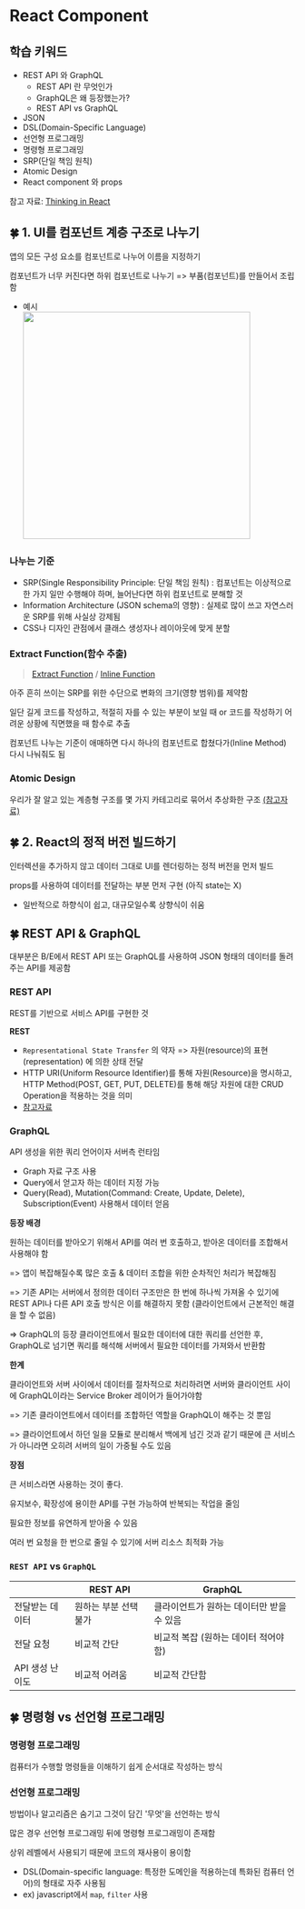 # React Component

## 학습 키워드

- REST API 와 GraphQL
  - REST API 란 무엇인가
  - GraphQL은 왜 등장했는가?
  - REST API vs GraphQL
- JSON
- DSL(Domain-Specific Language)
- 선언형 프로그래밍
- 명령형 프로그래밍
- SRP(단일 책임 원칙)
- Atomic Design
- React component 와 props

참고 자료: [Thinking in React](https://beta.reactjs.org/learn/thinking-in-react)

## 🍀 1. UI를 컴포넌트 계층 구조로 나누기

앱의 모든 구성 요소를 컴포넌트로 나누어 이름을 지정하기

컴포넌트가 너무 커진다면 하위 컴포넌트로 나누기 => 부품(컴포넌트)를 만들어서 조립함

- 예시  
    <img src="https://react.dev/images/docs/s_thinking-in-react_ui_outline.png" width="400px" />

### 나누는 기준

- SRP(Single Responsibility Principle: 단일 책임 원칙) : 컴포넌트는 이상적으로 한 가지 일만 수행해야 하며, 늘어난다면 하위 컴포넌트로 분해할 것
- Information Architecture (JSON schema의 영향) : 실제로 많이 쓰고 자연스러운 SRP를 위해 사실상 강제됨
- CSS나 디자인 관점에서 클래스 생성자나 레이아웃에 맞게 분할

### Extract Function(함수 추출)

> [Extract Function](https://refactoring.com/catalog/extractFunction.html) / [Inline Function](https://refactoring.com/catalog/inlineFunction.html)

아주 흔히 쓰이는 SRP를 위한 수단으로 변화의 크기(영향 범위)를 제약함

일단 길게 코드를 작성하고, 적절히 자를 수 있는 부분이 보일 때 or 코드를 작성하기 어려운 상황에 직면했을 때 함수로 추출

컴포넌트 나누는 기준이 애매하면 다시 하나의 컴포넌트로 합쳤다가(Inline Method) 다시 나눠줘도 됨

### Atomic Design

우리가 잘 알고 있는 계층형 구조를 몇 가지 카테고리로 묶어서 추상화한 구조
[(참고자료)](https://bradfrost.com/blog/post/atomic-web-design/)

## 🍀 2. React의 정적 버전 빌드하기

인터렉션을 추가하지 않고 데이터 그대로 UI를 렌더링하는 정적 버전을 먼저 빌드

props를 사용하여 데이터를 전달하는 부분 먼저 구현 (아직 state는 X)

- 일반적으로 하향식이 쉽고, 대규모일수록 상향식이 쉬움

## 🍀 REST API & GraphQL

대부분은 B/E에서 REST API 또는 GraphQL를 사용하여 JSON 형태의 데이터를 돌려주는 API를 제공함

### REST API

REST를 기반으로 서비스 API를 구현한 것

**REST**

- `Representational State Transfer` 의 약자 => 자원(resource)의 표현(representation) 에 의한 상태 전달
- HTTP URI(Uniform Resource Identifier)를 통해 자원(Resource)을 명시하고, HTTP Method(POST, GET, PUT, DELETE)를 통해 해당 자원에 대한 CRUD Operation을 적용하는 것을 의미
- [참고자료](https://gmlwjd9405.github.io/2018/09/21/rest-and-restful.html)

### GraphQL

API 생성을 위한 쿼리 언어이자 서버측 런타임

- Graph 자료 구조 사용
- Query에서 얻고자 하는 데이터 지정 가능
- Query(Read), Mutation(Command: Create, Update, Delete), Subscription(Event) 사용해서 데이터 얻음

**등장 배경**

원하는 데이터를 받아오기 위해서 API를 여러 번 호출하고, 받아온 데이터를 조합해서 사용해야 함

=> 앱이 복잡해질수록 많은 호출 & 데이터 조합을 위한 순차적인 처리가 복잡해짐

=> 기존 API는 서버에서 정의한 데이터 구조만은 한 번에 하나씩 가져올 수 있기에 REST API나 다른 API 호출 방식은 이를 해결하지 못함 (클라이언트에서 근본적인 해결을 할 수 없음)

=> GraphQL의 등장
클라이언트에서 필요한 데이터에 대한 쿼리를 선언한 후, GraphQL로 넘기면 쿼리를 해석해 서버에서 필요한 데이터를 가져와서 반환함

**한계**

클라이언트와 서버 사이에서 데이터를 절차적으로 처리하려면 서버와 클라이언트 사이에 GraphQL이라는 Service Broker 레이어가 들어가야함

=> 기존 클라이언트에서 데이터를 조합하던 역할을 GraphQL이 해주는 것 뿐임

=> 클라이언트에서 하던 일을 모듈로 분리해서 백에게 넘긴 것과 같기 때문에 큰 서비스가 아니라면 오히려 서버의 일이 가중될 수도 있음

**장점**

큰 서비스라면 사용하는 것이 좋다.

유지보수, 확장성에 용이한 API를 구현 가능하여 반복되는 작업을 줄임

필요한 정보를 유연하게 받아올 수 있음

여러 번 요청을 한 번으로 줄일 수 있기에 서버 리소스 최적화 가능

### `REST API` vs `GraphQL`

|   | REST API | GraphQL |
|---|---|---|
| 전달받는 데이터 | 원하는 부분 선택 불가 | 클라이언트가 원하는 데이터만 받을 수 있음 |
| 전달 요청 | 비교적 간단 | 비교적 복잡 (원하는 데이터 적어야함) |
| API 생성 난이도| 비교적 어려움 | 비교적 간단함 |

## 🍀 명령형 vs 선언형 프로그래밍

### 명령형 프로그래밍

컴퓨터가 수행할 명령들을 이해하기 쉽게 순서대로 작성하는 방식

### 선언형 프로그래밍

방법이나 알고리즘은 숨기고 그것이 담긴 '무엇'을 선언하는 방식

많은 경우 선언형 프로그래밍 뒤에 명령형 프로그래밍이 존재함

상위 레벨에서 사용되기 때문에 코드의 재사용이 용이함

- DSL(Domain-specific language: 특정한 도메인을 적용하는데 특화된 컴퓨터 언어)의 형태로 자주 사용됨
- ex) javascript에서 `map`, `filter` 사용
